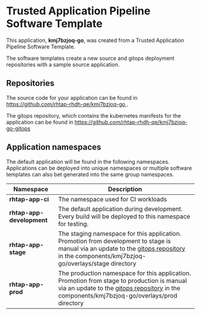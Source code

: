 # Trusted Application Pipeline Software Template

This application, **kmj7bzjoq-go**, was created from a Trusted Application Pipeline Software Template.

The software templates create a new source and gitops deployment repositories with a sample source application. 

## Repositories

The source code for your application can be found in [https://github.com/rhtap-rhdh-qe/kmj7bzjoq-go ](https://github.com/rhtap-rhdh-qe/kmj7bzjoq-go ).
 
The gitops repository, which contains the kubernetes manifests for the application can be found in 
[https://github.com/rhtap-rhdh-qe/kmj7bzjoq-go-gitops ](https://github.com/rhtap-rhdh-qe/kmj7bzjoq-go-gitops ) 

## Application namespaces 

The default application will be found in the following namespaces. Applications can be deployed into unique namespaces or multiple software templates can also bet generated into the same group namespaces.  

|  Namespace   |  Description   |  
| -------- | -------- |
| **rhtap-app-ci** | The namespace used for CI workloads |
| **rhtap-app-development** | The default application during development. Every build will be deployed to this namespace for testing. |
| **rhtap-app-stage** | The staging namespace for this application. Promotion from development to stage is manual via an update to the [gitops repository](https://github.com/rhtap-rhdh-qe/kmj7bzjoq-go-gitops ) in the components/kmj7bzjoq-go/overlays/stage directory |
| **rhtap-app-prod** | The production namespace for this application. Promotion from stage to production is manual via an update to the [gitops repository](https://github.com/rhtap-rhdh-qe/kmj7bzjoq-go-gitops ) in the components/kmj7bzjoq-go/overlays/prod directory |
